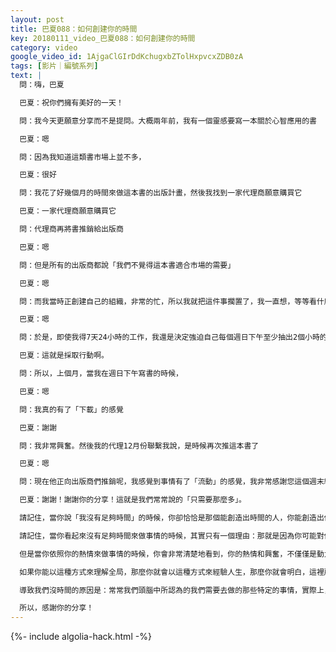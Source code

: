 ```yaml
---
layout: post
title: 巴夏088：如何創建你的時間
key: 20180111_video_巴夏088：如何創建你的時間
category: video
google_video_id: 1AjgaClGIrDdKchugxbZTolHxpvcxZDB0zA
tags: [影片｜編號系列]
text: |
  問：嗨，巴夏

  巴夏：祝你們擁有美好的一天！

  問：我今天更願意分享而不是提問。大概兩年前，我有一個靈感要寫一本關於心智應用的書

  巴夏：嗯

  問：因為我知道這類書市場上並不多，

  巴夏：很好

  問：我花了好幾個月的時間來做這本書的出版計畫，然後我找到一家代理商願意購買它

  巴夏：一家代理商願意購買它

  問：代理商再將書推銷給出版商

  巴夏：嗯

  問：但是所有的出版商都說「我們不覺得這本書適合市場的需要」

  巴夏：嗯

  問：而我當時正創建自己的組織，非常的忙，所以我就把這件事擱置了，我一直想，等等看什麼時候合適了再把它提上日程，然後我對這本書就什麼都沒做了。接著我又意識到，這本書不會自己寫出來

  巴夏：嗯

  問：於是，即使我得7天24小時的工作，我還是決定強迫自己每個週日下午至少抽出2個小時的時間來寫書。

  巴夏：這就是採取行動啊。

  問：所以，上個月，當我在週日下午寫書的時候，

  巴夏：嗯

  問：我真的有了「下載」的感覺

  巴夏：謝謝

  問：我非常興奮。然後我的代理12月份聯繫我說，是時候再次推這本書了

  巴夏：嗯

  問：現在他正向出版商們推銷呢，我感覺到事情有了「流動」的感覺，我非常感謝您這個週末給我們做這個工作坊

  巴夏：謝謝！謝謝你的分享！這就是我們常常說的「只需要那麼多」。

  請記住，當你說「我沒有足夠時間」的時候，你卻恰恰是那個能創造出時間的人，你能創造出你所需要的時間。

  請記住，當你看起來沒有足夠時間來做事情的時候，其實只有一個理由：那就是因為你可能對你認為你需要做的事情，懷有期望。

  但是當你依照你的熱情來做事情的時候，你會非常清楚地看到，你的熱情和興奮，不僅僅是動力發動機，同時也架構出你的生命藍圖，無論是什麼需要做的事情，只要與你的熱情相關，就會做成；無論是什麼我們當下說不用管它，那就是沒必要做的事情，那份熱情會給你帶來你所需要的支持。

  如果你能以這種方式來理解全局，那麼你就會以這種方式來經驗人生，那麼你就會明白，這裡所說的創造時間，就是代表你需要以經驗你的熱情的方式來經驗時間，無論是什麼，你認為你當時沒有時間而放棄做的事情，如果它確實代表了你的喜樂，你依然會在其它的時間去做的。如果所有的事情都遵循在恰當的地點，合適的時間，按恰當的順序，事情會自然展開，而不要試圖將太多的事情擠壓進一天的日程表中。

  導致我們沒時間的原因是：常常我們頭腦中所認為的我們需要去做的那些特定的事情，實際上，我們並不需要去做，（導致我們沒有時間的原因）只是因為你並沒有真正讓你的熱情來組織你的藍圖，讓熱情來為你顯示出什麼才是你在一天中真正需要去做的事情。

  所以，感謝你的分享！
---
```


{%- include algolia-hack.html -%}
